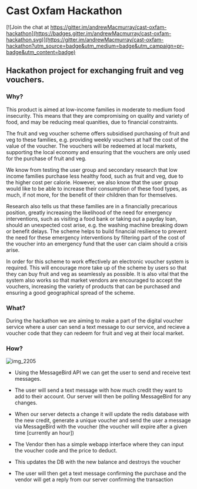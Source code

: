 # Cast Oxfam Hackathon

[![Join the chat at https://gitter.im/andrewMacmurray/cast-oxfam-hackathon](https://badges.gitter.im/andrewMacmurray/cast-oxfam-hackathon.svg)](https://gitter.im/andrewMacmurray/cast-oxfam-hackathon?utm_source=badge&utm_medium=badge&utm_campaign=pr-badge&utm_content=badge)


## Hackathon project for exchanging fruit and veg vouchers.

### Why?

This product is aimed at low-income families in moderate to medium food insecurity. This means that they are compromising on quality and variety of food, and may be reducing meal quanities, due to financial constraints.

The fruit and veg voucher scheme offers subsidised purchasing of fruit and veg to these families, e.g. providing weekly vouchers at half the cost of the value of the voucher. The vouchers will be redeemed at local markets, supporting the local economy and ensuring that the vouchers are only used for the purchase of fruit and veg.

We know from testing the user group and secondary research that low income families purchase less healthy food, such as fruit and veg, due to the higher cost per calorie. However, we also know that the user group would like to be able to increase their consumption of these food types, as much, if not more, for the benefit of their children than for themselves.

Research also tells us that these families are in a financially precarious position, greatly increasing the likelihood of the need for emergency interventions, such as visiting a food bank or taking out a payday loan, should an unexpected cost arise, e.g. the washing machine breaking down or benefit delays. The scheme helps to build financial resilience to prevent the need for these emergency interventions by filtering part of the cost of the voucher into an emergency fund that the user can claim should a crisis arise.

In order for this scheme to work effectively an electronic voucher system is required. This will encourage more take up of the scheme by users so that they can buy fruit and veg as seamlessly as possible. It is also vital that the system also works so that market vendors are encouraged to accept the vouchers, increasing the variety of products that can be purchased and ensuring a good geographical spread of the scheme.

### What?

During the hackathon we are aiming to make a part of the digital voucher service where a user can send a text message to our service, and recieve a voucher code that they can redeem for fruit and veg at their local market.


### How?

![img_2205](https://cloud.githubusercontent.com/assets/14013616/15183877/e1628c00-178a-11e6-831a-f8f56ea74bf6.JPG)

+ Using the MessageBird API we can get the user to send and receive text messages.

+ The user will send a text message with how much credit they want to add to their account. Our server will then be polling MessageBird for any changes.

+ When our server detects a change it will update the redis database with the new credit, generate a unique voucher and send the user a message via MessageBird with the voucher (the voucher will expire after a given time [currently an hour])

+ The Vendor then has a simple webapp interface where they can input the voucher code and the price to deduct.

+ This updates the DB with the new balance and destroys the voucher

+ The user will then get a text message confirming  the purchase and the vendor will get a reply from our server confirming the transaction
